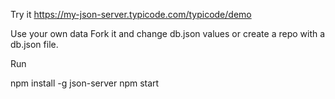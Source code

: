 Try it
https://my-json-server.typicode.com/typicode/demo

Use your own data
Fork it and change db.json values or create a repo with a db.json file.

Run 

npm install -g json-server
npm start